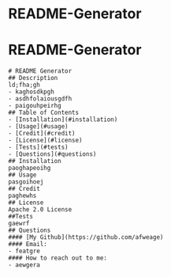 # README-Generator
# README-Generator
    # README Generator
    ## Description
    ld;fha;gh
    - kaghosdkpgh
    - asdhfolaiousgdfh
    - paigouhpeirhg
    ## Table of Contents
    - [Installation](#installation)
    - [Usage](#usage)
    - [Credit](#credit)
    - [License](#license)
    - [Tests](#tests)
    - [Questions](#questions)
    ## Installation
    paoghapeoihg
    ## Usage
    pasgoihoej
    ## Credit
    paghewhs
    ## License
    Apache 2.0 License
    ##Tests
    gaewrf
    ## Questions
    #### [My Github](https://github.com/afweage)
    #### Email: 
    - featgre
    #### How to reach out to me:
    - aewgera
